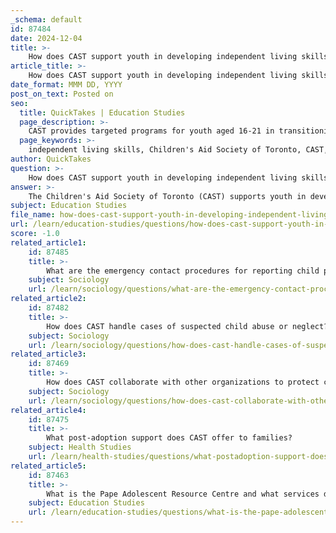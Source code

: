 ```yaml
---
_schema: default
id: 87484
date: 2024-12-04
title: >-
    How does CAST support youth in developing independent living skills?
article_title: >-
    How does CAST support youth in developing independent living skills?
date_format: MMM DD, YYYY
post_on_text: Posted on
seo:
  title: QuickTakes | Education Studies
  page_description: >-
    CAST provides targeted programs for youth aged 16-21 in transitioning to independent living, including skills training, case management, and supportive housing to foster self-sufficiency and personal development.
  page_keywords: >-
    independent living skills, Children's Aid Society of Toronto, CAST, youth support, foster care, life skills program, economic self-sufficiency, semi-independent program, youth in transition, case management, budgeting, educational readiness, foundational skills, positive role models
author: QuickTakes
question: >-
    How does CAST support youth in developing independent living skills?
answer: >-
    The Children's Aid Society of Toronto (CAST) supports youth in developing independent living skills through several targeted programs designed to facilitate their transition to independence. Here are the key components of CAST's support for youth in this area:\n\n1. **Independent Living Skills Program (ILSP)**: This program specifically targets youth aged 16-21 who are transitioning from foster care or group homes to independent living. It provides individualized case management and real-world exposure, helping youth develop essential skills for self-sufficiency.\n\n2. **Life Skills Program**: This program enhances independent living skills while promoting economic and social self-sufficiency. It utilizes the Casey Life Skills Assessment (CLSA) to evaluate the skills youth need for their well-being, confidence, and safety as they navigate significant life milestones such as high school and employment.\n\n3. **Foundations Semi-Independent Program**: This short-term supportive housing initiative is aimed at youth aged 16-21 involved in the child welfare system. It offers opportunities to gain life-building skills, including budgeting, education, and employment readiness.\n\n4. **Pape Adolescent Resource Centre (PARC)**: Operated by CAST in partnership with other organizations, PARC provides programming and resources to assist youth aged 16-29 in their transition to independent living. This includes access to a Youth in Transition Worker who can guide them through the process.\n\n5. **Individual Support from ILP Case Managers**: ILP Case Managers meet with youth regularly to provide guidance, coaching, and instruction on independent living skills. They also serve as positive role models, helping youth establish healthy relationships.\n\nThrough these programs and services, CAST aims to equip youth with the necessary skills and support to thrive independently, ensuring they have the tools to manage their personal care and daily living effectively.
subject: Education Studies
file_name: how-does-cast-support-youth-in-developing-independent-living-skills.md
url: /learn/education-studies/questions/how-does-cast-support-youth-in-developing-independent-living-skills
score: -1.0
related_article1:
    id: 87485
    title: >-
        What are the emergency contact procedures for reporting child protection concerns to CAST?
    subject: Sociology
    url: /learn/sociology/questions/what-are-the-emergency-contact-procedures-for-reporting-child-protection-concerns-to-cast
related_article2:
    id: 87482
    title: >-
        How does CAST handle cases of suspected child abuse or neglect?
    subject: Sociology
    url: /learn/sociology/questions/how-does-cast-handle-cases-of-suspected-child-abuse-or-neglect
related_article3:
    id: 87469
    title: >-
        How does CAST collaborate with other organizations to protect children?
    subject: Sociology
    url: /learn/sociology/questions/how-does-cast-collaborate-with-other-organizations-to-protect-children
related_article4:
    id: 87475
    title: >-
        What post-adoption support does CAST offer to families?
    subject: Health Studies
    url: /learn/health-studies/questions/what-postadoption-support-does-cast-offer-to-families
related_article5:
    id: 87463
    title: >-
        What is the Pape Adolescent Resource Centre and what services does it offer?
    subject: Education Studies
    url: /learn/education-studies/questions/what-is-the-pape-adolescent-resource-centre-and-what-services-does-it-offer
---
```


&nbsp;